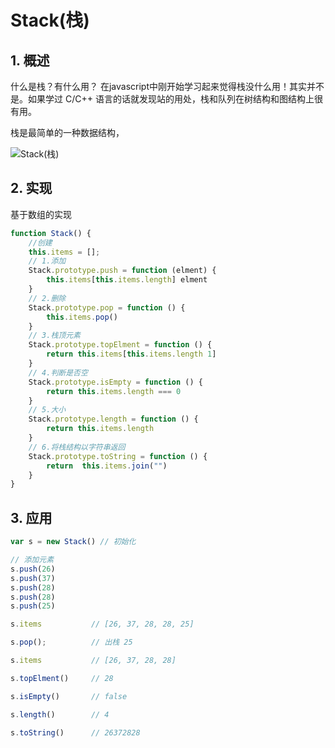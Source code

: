 # Stack(栈)

## 1. 概述

什么是栈？有什么用？ 在javascript中刚开始学习起来觉得栈没什么用！其实并不是。如果学过 C/C++ 语言的话就发现站的用处，栈和队列在树结构和图结构上很有用。

栈是最简单的一种数据结构，

![Stack(栈)](https://img0.baidu.com/it/u=476133369,3631744743&fm=26&fmt=auto&gp=0.jpg)

## 2. 实现

基于数组的实现

```js
function Stack() {
    //创建
    this.items = [];
    // 1.添加
    Stack.prototype.push = function (elment) {
        this.items[this.items.length] elment
    }
    // 2.删除
    Stack.prototype.pop = function () {
        this.items.pop()
    }
    // 3.栈顶元素
    Stack.prototype.topElment = function () {
        return this.items[this.items.length 1]
    }
    // 4.判断是否空
    Stack.prototype.isEmpty = function () {
        return this.items.length === 0
    }
    // 5.大小
    Stack.prototype.length = function () {
        return this.items.length
    }
    // 6.将栈结构以字符串返回
    Stack.prototype.toString = function () {
        return  this.items.join("")
    }
}
```

## 3. 应用

```js
var s = new Stack() // 初始化

// 添加元素
s.push(26)
s.push(37)
s.push(28)
s.push(28)
s.push(25)

s.items           // [26, 37, 28, 28, 25]

s.pop();          // 出栈 25

s.items           // [26, 37, 28, 28]

s.topElment()     // 28

s.isEmpty()       // false

s.length()        // 4

s.toString()      // 26372828
```

 
<comment-comment/> 
 